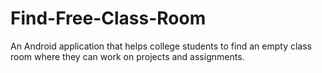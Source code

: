 Find-Free-Class-Room
====================

An Android application that helps college students to find an empty class room where they can work on projects and assignments.
